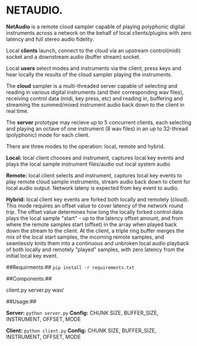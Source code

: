 # NETAUDIO.

**NetAudio** is a remote cloud sampler capable of playing polyphonic digital 
instruments across a network on the behalf of local clients/plugins with
zero latency and full stereo audio fidelity.

Local **clients** launch, connect to the cloud via an upstream control(midi)
socket and a downstream audio (buffer stream) socket.

Local **users** select modes and instruments via the client, press keys and 
hear locally the results of the cloud sampler playing the instruments.

The **cloud** sampler is a multi-threaded server capable of selecting and reading
in various digital instruments (and their corresponding wav files), receiving
control data (midi, key press, etc) and reading in, buffering and streaming
the summed/mixed instrument audio back down to the client in real time.

The **server** prototype may recieve up to 5 concurrent clients, each selecting
and playing an octave of one instrument (8 wav files) in an up to 32-thread
(polyphonic) mode for each client.

There are three modes to the operation: local, remote and hybrid.

**Local:** local client chooses and instrument, captures local  key events 
and plays the local sample instrument files/audio out local system audio

**Remote:** local client selects and instrument, captures local  key events 
to play remote cloud sample instruments, stream audio back down to client 
for local audio output. Network lateny is expected from key event to audio.

**Hybrid:** local client key events are forked both locally and remotely (cloud).
This mode requires an offset value to cover latency of the network round trip.
The offset value determines how long the locally forked control data plays
the local sample "start" - up to the latency offset amount, and from where
the remote samples start (offset) in the array when played back down the
stream to the client. At the client, a triple ring buffer merges the mix of
the local start samples, the incoming remote samples, and seamlessly knits
them into a continuous and unbroken local audio playback of both locally and
remotely "played" samples, with zero latency from the initial local key event.

##Requirments:##
	`pip install -r requirements.txt`


##Components:##

client.py
server.py
wav/<files>

##Usage:##

**Server:** `python server.py`
**Config:** CHUNK SIZE, BUFFER_SIZE, INSTRUMENT, OFFSET, MODE

**Client:** `python client.py`
**Config:** CHUNK SIZE, BUFFER_SIZE, INSTRUMENT, OFFSET, MODE 
